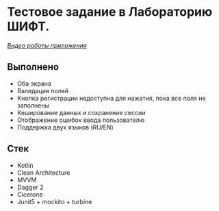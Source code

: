 # Тестовое задание в Лабораторию ШИФТ.


[*Видео работы приложения*](https://drive.google.com/file/d/1ITNY-SQEdGWb0oaw6vcdT-l9uw9jpFEx/view?usp=sharing)

## Выполнено
- Оба экрана
- Валидация полей
- Кнопка регистрации недоступна для нажатия, пока все поля не заполнены
- Кеширование данных и сохранение сессии
- Отображение ошибок ввода пользователю
- Поддержка двух языков (RU/EN)

## Стек
- Kotlin
- Clean Architecture
- MVVM
- Dagger 2
- Cicerone
- Junit5 + mockito + turbine